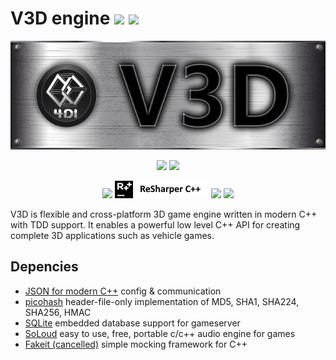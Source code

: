 V3D engine  <img src="https://img.shields.io/badge/license-GNU%20v3.0-brightgreen"> <img src="https://img.shields.io/badge/total%20lines-150k-blue"> <!--https://shields.io/-->
==========
<p align="center">
  <img src="Doc/Doxygen/Res/V3DLogoLarge.png">
</p>
<p align="center">
  <!--https://github.com/Ileriayo/markdown-badges-->
  <img src="https://img.shields.io/badge/Android-3DDC84?style=for-the-badge&logo=android&logoColor=white">
  <img src="https://img.shields.io/badge/Windows-0078D6?style=for-the-badge&logo=windows&logoColor=white">
</p>
<p align="center">
  <!--https://github.com/Ileriayo/markdown-badges-->
  <img src="https://img.shields.io/badge/Visual%20Studio-5C2D91.svg?style=for-the-badge&logo=visual-studio&logoColor=white">
  <img src="Doc/Doxygen/Res/ResharperLogo.png">
  <img src="https://img.shields.io/badge/c++-%2300599C.svg?style=for-the-badge&logo=c%2B%2B&logoColor=white">
  <img src="https://img.shields.io/badge/OpenGL-%23FFFFFF.svg?style=for-the-badge&logo=opengl">
</p>

V3D is flexible and cross-platform 3D game engine written in modern C++ with TDD support. It enables a powerful
low level C++ API for creating complete 3D applications such as vehicle games.   

Depencies
---------
- [JSON for modern C++](https://github.com/nlohmann/json) config & communication
- [picohash](https://github.com/kazuho/picohash) header-file-only implementation of MD5, SHA1, SHA224, SHA256, HMAC
- [SQLite](https://github.com/sqlite/sqlite) embedded database support for gameserver
- [SoLoud](https://github.com/jarikomppa/soloud) easy to use, free, portable c/c++ audio engine for games
- [Fakeit (cancelled)](https://github.com/eranpeer/FakeIt) simple mocking framework for C++
